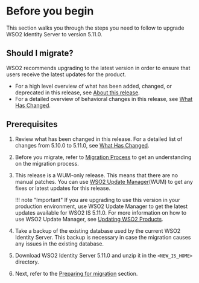 # Before you begin

This section walks you through the steps you need to follow to upgrade
WSO2 Identity Server to version 5.11.0. 

## Should I migrate?

WSO2 recommends upgrading to the latest version in order to ensure that
users receive the latest updates for the product.

-   For a high level overview of what has been added, changed, or
    deprecated in this release, see [About this
    release](../../get-started/about-this-release).
-   For a detailed overview of behavioral changes in this release, see
    [What Has Changed](../../setup/migrating-what-has-changed).
    
## Prerequisites

1.  Review what has been changed in this release. For a detailed list of
    changes from 5.10.0 to 5.11.0, see
    [What Has Changed](../../setup/migrating-what-has-changed).

2.  Before you migrate, refer to [Migration Process](../../setup/migration-process/) 
    to get an understanding on the migration process.

3.  This release is a WUM-only release. This means that there are no
    manual patches. You can use [WSO2 Update Manager](https://wso2.com/updates/wum)(WUM) to get any
    fixes or latest updates for this release.

    !!! note "Important"
        If you are upgrading to use this version in your production
        environment, use WSO2 Update Manager to get the latest updates
        available for WSO2 IS 5.11.0. For more information on how to use WSO2
        Update Manager, see [Updating WSO2 Products](https://docs.wso2.com/display/updates/Using+WSO2+Update+Manager).

4.  Take a backup of the existing database used by the current WSO2 Identity Server. 
    This backup is necessary in case the migration causes any issues in the existing database.

5.  Download WSO2 Identity Server 5.11.0 and unzip it in the `<NEW_IS_HOME>` directory.

6.  Next, refer to the [Preparing for migration](../../setup/migrating-preparing-for-migration) section.